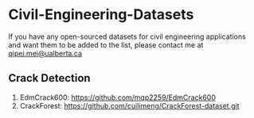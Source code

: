 # Civil-Engineering-Datasets

If you have any open-sourced datasets for civil engineering applications and want them to be added to the list, please contact me at qipei.mei@ualberta.ca

## Crack Detection
1. EdmCrack600: https://github.com/mqp2259/EdmCrack600
2. CrackForest: https://github.com/cuilimeng/CrackForest-dataset.git
